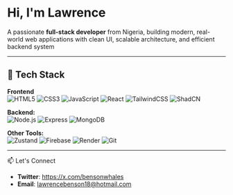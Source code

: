# Hi, I'm Lawrence

A passionate **full-stack developer** from Nigeria, building modern, real-world web applications with clean UI, scalable architecture, and efficient backend system

---

## 🧰 Tech Stack

**Frontend**  
![HTML5](https://img.shields.io/badge/-HTML5-E34F26?style=flat&logo=html5&logoColor=white) 
![CSS3](https://img.shields.io/badge/-CSS3-1572B6?style=flat&logo=css3&logoColor=white) 
![JavaScript](https://img.shields.io/badge/-JavaScript-F7DF1E?style=flat&logo=javascript&logoColor=black) 
![React](https://img.shields.io/badge/-React-61DAFB?style=flat&logo=react&logoColor=black) 
![TailwindCSS](https://img.shields.io/badge/-Tailwind-38B2AC?style=flat&logo=tailwind-css&logoColor=white) 
![ShadCN](https://img.shields.io/badge/-ShadCN-DD6B20?style=flat)

**Backend:**  
![Node.js](https://img.shields.io/badge/-Node.js-339933?style=flat&logo=node.js&logoColor=white) 
![Express](https://img.shields.io/badge/-Express-black?style=flat&logo=express&logoColor=white) 
![MongoDB](https://img.shields.io/badge/-MongoDB-47A248?style=flat&logo=mongodb&logoColor=white)

**Other Tools:**  
![Zustand](https://img.shields.io/badge/-Zustand-000000?style=flat) 
![Firebase](https://img.shields.io/badge/-Firebase-FFCA28?style=flat&logo=firebase&logoColor=black) 
![Render](https://img.shields.io/badge/-Render-3D348B?style=flat) 
![Git](https://img.shields.io/badge/-Git-F05032?style=flat&logo=git&logoColor=white)

---

📫 Let's Connect

- **Twitter**: https://x.com/bensonwhales
- **Email**: lawrencebenson18@hotmail.com

